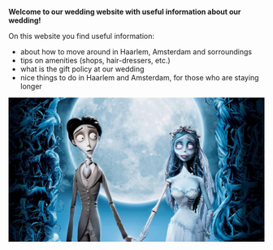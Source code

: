 
**Welcome to our wedding website with useful information about our wedding!**

On this website you find useful information:
- about how to move around in Haarlem, Amsterdam and sorroundings
- tips on amenities (shops, hair-dressers, etc.)
-  what is the gift policy at our wedding
- nice things to do in Haarlem and Amsterdam, for those who are staying longer

![corpsebride](corpsebride.jpg)
